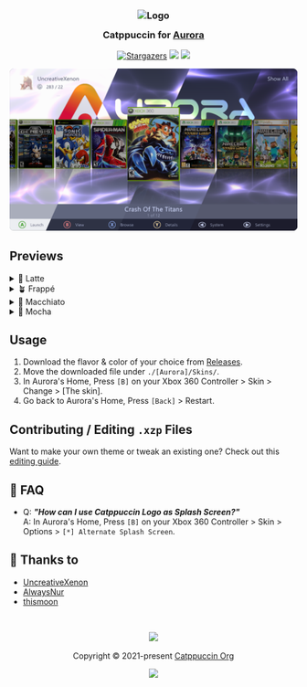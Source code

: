 <h3 align="center">
  <img src="https://raw.githubusercontent.com/catppuccin/catppuccin/main/assets/logos/exports/1544x1544_circle.png" width="100" alt="Logo"/><br/>
  <img src="https://raw.githubusercontent.com/catppuccin/catppuccin/main/assets/misc/transparent.png" height="30" width="0px"/>
  Catppuccin for <a href="http://phoenix.xboxunity.net/#/news/">Aurora</a>
  <img src="https://raw.githubusercontent.com/catppuccin/catppuccin/main/assets/misc/transparent.png" height="30" width="0px"/>
</h3>
<p align="center">
  <a href="https://github.com/catppuccin/aurora/stargazers"><img alt="Stargazers" src="https://img.shields.io/github/stars/catppuccin/aurora?colorA=363a4f&colorB=b7bdf8&style=for-the-badge"></a>
  <a href="https://github.com/catppuccin/aurora/issues"><img src="https://img.shields.io/github/issues/catppuccin/aurora?colorA=363a4f&colorB=f5a97f&style=for-the-badge"></a>
  <a href="https://github.com/catppuccin/aurora/contributors"><img src="https://img.shields.io/github/contributors/catppuccin/aurora?colorA=363a4f&colorB=a6da95&style=for-the-badge"></a>
</p>

<p align="center">
  <img src="./assets/preview.webp"/>
</p>

## Previews

<details>
<summary>🌻 Latte</summary>
<img src="./assets/latte.webp"/>
</details>
<details>
<summary>🪴 Frappé</summary>
<img src="./assets/frappe.webp"/>
</details>
<details>
<summary>🌺 Macchiato</summary>
<img src="./assets/macchiato.webp"/>
</details>
<details>
<summary>🌿 Mocha</summary>
<img src="./assets/mocha.webp"/>
</details>

## Usage

1. Download the flavor & color of your choice from [Releases](https://github.com/catppuccin/aurora/releases).
2. Move the downloaded file under `./[Aurora]/Skins/`.
3. In Aurora's Home, Press `[B]` on your Xbox 360 Controller > Skin > Change > [The skin].
4. Go back to Aurora's Home, Press `[Back]` > Restart.

## Contributing / Editing `.xzp` Files

Want to make your own theme or tweak an existing one? Check out this [editing guide](./EDITING_XZP_GUIDE.md).

## 🙋 FAQ

- Q: **_"How can I use Catppuccin Logo as Splash Screen?"_**\
  A: In Aurora's Home, Press `[B]` on your Xbox 360 Controller > Skin > Options > `[*] Alternate Splash Screen`.

## 💝 Thanks to

- [UncreativeXenon](https://github.com/UncreativeXenon)
- [AlwaysNur](https://github.com/alwaysnur)
- [thismoon](https://github.com/thismoon)

&nbsp;

<p align="center">
	<img src="https://raw.githubusercontent.com/catppuccin/catppuccin/main/assets/footers/gray0_ctp_on_line.svg?sanitize=true" />
</p>

<p align="center">
	Copyright &copy; 2021-present <a href="https://github.com/catppuccin" target="_blank">Catppuccin Org</a>
</p>

<p align="center">
	<a href="https://github.com/catppuccin/catppuccin/blob/main/LICENSE"><img src="https://img.shields.io/static/v1.svg?style=for-the-badge&label=License&message=MIT&logoColor=d9e0ee&colorA=363a4f&colorB=b7bdf8"/></a>
</p>

